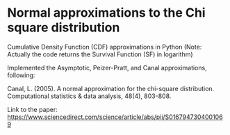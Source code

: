 # Normal approximations to the Chi square distribution

Cumulative Density Function (CDF) approximations in Python
(Note: Actually the code returns the Survival Function (SF) in logarithm)

Implemented the Asymptotic, Peizer-Pratt, and Canal approximations, following: 

Canal, L. (2005). A normal approximation for the chi-square distribution. Computational statistics & data analysis, 48(4), 803-808.

Link to the paper: https://www.sciencedirect.com/science/article/abs/pii/S0167947304001069